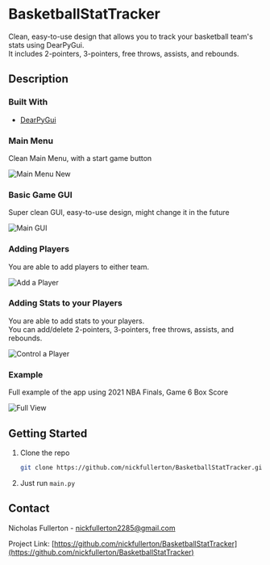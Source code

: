 # BasketballStatTracker

Clean, easy-to-use design that allows you to track your basketball team's stats using DearPyGui.  
It includes 2-pointers, 3-pointers, free throws, assists, and rebounds.


## Description  

### Built With  

* [DearPyGui](https://github.com/hoffstadt/DearPyGui)

### Main Menu

Clean Main Menu, with a start game button

![Main Menu New](https://user-images.githubusercontent.com/72878403/129426819-a65d9646-5c63-40ae-b4de-410d38e6baff.PNG)

### Basic Game GUI

Super clean GUI, easy-to-use design, might change it in the future

![Main GUI](https://user-images.githubusercontent.com/72878403/128538574-10166b88-6be6-4539-b701-ba4465e65843.PNG)


### Adding Players

You are able to add players to either team.

![Add a Player](https://user-images.githubusercontent.com/72878403/128538649-47bdd337-b6ab-453f-bf07-c982a5aa351f.PNG)


### Adding Stats to your Players

You are able to add stats to your players.  
You can add/delete 2-pointers, 3-pointers, free throws, assists, and rebounds.

![Control a Player](https://user-images.githubusercontent.com/72878403/128538775-be0bda5e-74b1-424a-8fed-3e9677139e2b.PNG)


### Example

Full example of the app using 2021 NBA Finals, Game 6 Box Score

![Full View](https://user-images.githubusercontent.com/72878403/128538846-c1570947-e300-44d2-b239-1e5dceca98df.PNG)


## Getting Started

1. Clone the repo
   ```sh
   git clone https://github.com/nickfullerton/BasketballStatTracker.git
   ```
2. Just run `main.py`
   

## Contact

Nicholas Fullerton  - nickfullerton2285@gmail.com

Project Link: [https://github.com/nickfullerton/BasketballStatTracker](https://github.com/nickfullerton/BasketballStatTracker)


